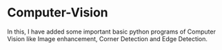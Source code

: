 # Computer-Vision 
In this, I have added some important basic python programs of Computer Vision like Image enhancement, Corner Detection and Edge Detection.

